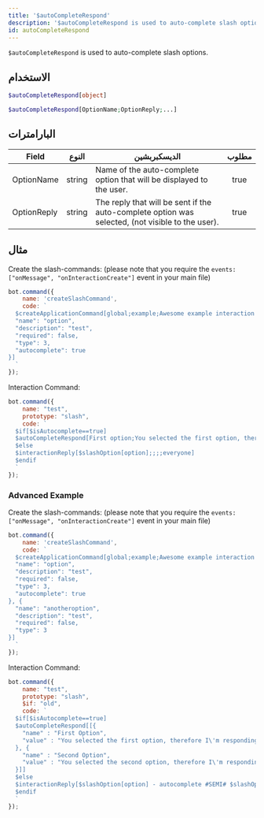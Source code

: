 ```yaml
---
title: '$autoCompleteRespond'
description: '$autoCompleteRespond is used to auto-complete slash options.'
id: autoCompleteRespond
---
```


`$autoCompleteRespond` is used to auto-complete slash options.

## الاستخدام

```php
$autoCompleteRespond[object]
```

```php
$autoCompleteRespond[OptionName;OptionReply;...]
```

## البارامترات

| Field       | النوع  | الديسكبربشين                                                                                     | مطلوب |
| ----------- | ------ | ------------------------------------------------------------------------------------------------ |:-----:|
| OptionName  | string | Name of the auto-complete option that will be displayed to the user.                             | true  |
| OptionReply | string | The reply that will be sent if the auto-complete option was selected, (not visible to the user). | true  |

## مثال

Create the slash-commands: (please note that you require the `events: ["onMessage", "onInteractionCreate"]` event in your main file)

```javascript
bot.command({
    name: 'createSlashCommand',
    code: `
  $createApplicationCommand[global;example;Awesome example interaction command with auto-complete!;true;slash;[{
  "name": "option",
  "description": "test",
  "required": false,
  "type": 3,
  "autocomplete": true
}]
  `
});
```

Interaction Command:

```javascript
bot.command({
    name: "test",
    prototype: "slash",
    code: `
  $if[$isAutocomplete==true]
  $autoCompleteRespond[First option;You selected the first option, therefore I'm responding with this!;Second option;You selected the first second, therefore I'm responding with this!]
  $else
  $interactionReply[$slashOption[option];;;;everyone]
  $endif
  `
});
```

### Advanced Example

Create the slash-commands: (please note that you require the `events: ["onMessage", "onInteractionCreate"]` event in your main file)

```javascript
bot.command({
    name: 'createSlashCommand',
    code: `
  $createApplicationCommand[global;example;Awesome example interaction command with auto-complete!;true;slash;[{
  "name": "option",
  "description": "test",
  "required": false,
  "type": 3,
  "autocomplete": true
}, {
  "name": "anotheroption",
  "description": "test",
  "required": false,
  "type": 3
}]
  `
});
```

Interaction Command:

```javascript
bot.command({
    name: "test",
    prototype: "slash",
    $if: "old",
    code: `
  $if[$isAutocomplete==true]
  $autoCompleteRespond[[{ 
    "name" : "First Option",
    "value" : "You selected the first option, therefore I\'m responding with this!"
  }, {
    "name" : "Second Option",
    "value" : "You selected the second option, therefore I\'m responding with this!"
  }]]
  $else
  $interactionReply[$slashOption[option] - autocomplete #SEMI# $slashOption[anotheroption] - false autocomplete;;;;everyone]
  $endif
  `
});
```
